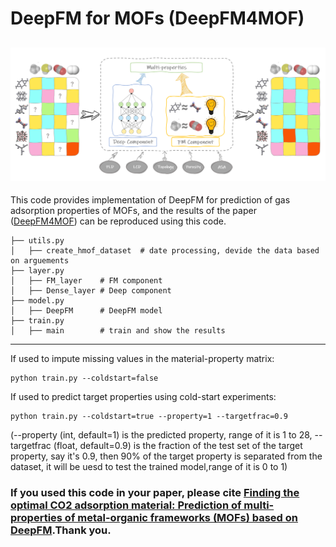 # DeepFM for MOFs (DeepFM4MOF)
![](Abstract.png)
---
This code provides implementation of DeepFM for prediction of gas adsorption properties of MOFs, and the results of the paper ([DeepFM4MOF](https://www.sciencedirect.com/science/article/abs/pii/S1383586622016665)) can be reproduced using this code.

```shell
├── utils.py   
│   ├── create_hmof_dataset  # date processing, devide the data based on arguements
├── layer.py  
│   ├── FM_layer    # FM component
│   ├── Dense_layer # Deep component
├── model.py  
│   ├── DeepFM      # DeepFM model
├── train.py 
│   ├── main        # train and show the results
```
---
If used to impute missing values in the material-property matrix:
```shell
python train.py --coldstart=false
```
If used to predict target properties using cold-start experiments:

```shell
python train.py --coldstart=true --property=1 --targetfrac=0.9
```
(--property (int, default=1) is the predicted property, range of it is 1 to 28, --targetfrac (float, default=0.9) is the fraction of the test set of the target property, say it's 0.9, then 90% of the target property is separated from the dataset, it will be uesd to test the trained model,range of it is 0 to 1)

### If you used this code in your paper, please cite [Finding the optimal CO2 adsorption material: Prediction of multi-properties of metal-organic frameworks (MOFs) based on DeepFM](https://www.sciencedirect.com/science/article/abs/pii/S1383586622016665).Thank you.